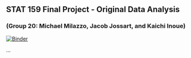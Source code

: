 ## STAT 159 Final Project - Original Data Analysis
### (Group 20: Michael Milazzo, Jacob Jossart, and Kaichi Inoue)

[![Binder](http://mybinder.org/badge.svg)](https://mybinder.org/v2/gh/UCB-stat-159-s22/hw07-group20/HEAD?labpath=main.ipynb)

...
